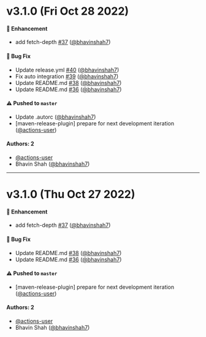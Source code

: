 # v3.1.0 (Fri Oct 28 2022)

#### 🚀 Enhancement

- add fetch-depth [#37](https://github.com/graph-quilt/graphql-xtext/pull/37) ([@bhavinshah7](https://github.com/bhavinshah7))

#### 🐛 Bug Fix

- Update release.yml [#40](https://github.com/graph-quilt/graphql-xtext/pull/40) ([@bhavinshah7](https://github.com/bhavinshah7))
- Fix auto integration [#39](https://github.com/graph-quilt/graphql-xtext/pull/39) ([@bhavinshah7](https://github.com/bhavinshah7))
- Update README.md [#38](https://github.com/graph-quilt/graphql-xtext/pull/38) ([@bhavinshah7](https://github.com/bhavinshah7))
- Update README.md [#36](https://github.com/graph-quilt/graphql-xtext/pull/36) ([@bhavinshah7](https://github.com/bhavinshah7))

#### ⚠️ Pushed to `master`

- Update .autorc ([@bhavinshah7](https://github.com/bhavinshah7))
- [maven-release-plugin] prepare for next development iteration ([@actions-user](https://github.com/actions-user))

#### Authors: 2

- [@actions-user](https://github.com/actions-user)
- Bhavin Shah ([@bhavinshah7](https://github.com/bhavinshah7))

---

# v3.1.0 (Thu Oct 27 2022)

#### 🚀 Enhancement

- add fetch-depth [#37](https://github.com/graph-quilt/graphql-xtext/pull/37) ([@bhavinshah7](https://github.com/bhavinshah7))

#### 🐛 Bug Fix

- Update README.md [#38](https://github.com/graph-quilt/graphql-xtext/pull/38) ([@bhavinshah7](https://github.com/bhavinshah7))
- Update README.md [#36](https://github.com/graph-quilt/graphql-xtext/pull/36) ([@bhavinshah7](https://github.com/bhavinshah7))

#### ⚠️ Pushed to `master`

- [maven-release-plugin] prepare for next development iteration ([@actions-user](https://github.com/actions-user))

#### Authors: 2

- [@actions-user](https://github.com/actions-user)
- Bhavin Shah ([@bhavinshah7](https://github.com/bhavinshah7))
